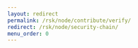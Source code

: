 ```yaml
---
layout: redirect
permalink: /rsk/node/contribute/verify/
redirect: /rsk/node/security-chain/
menu_order: 0
---
```

